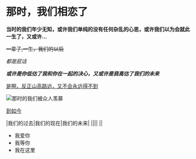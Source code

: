 # 那时，我们相恋了

**当时的我们年少无知，或许我们单纯的没有任何杂乱的心思，或许我们以为会就此一生了，又或许...**

~~一辈子,一生，我们的以后~~

*都是屁话*

***或许是你低估了我和你在一起的决心，又或许是我高估了我们的未来***

<u>是啊，反正山高路远，又不会永远得不到</u>

![那时的我们被众人羡慕](https://ss1.bdstatic.com/70cFvXSh_Q1YnxGkpoWK1HF6hhy/it/u=3914310603,2394868214&fm=26&gp=0.jpg)

[到如今](https://card.weibo.com/article/m/show/id/2309404570044871868756?_wb_client_=1  )

|我们的过去|我们的现在|我们的未来|
||||
||

* 我爱你
* 我等你
* 我在这里



